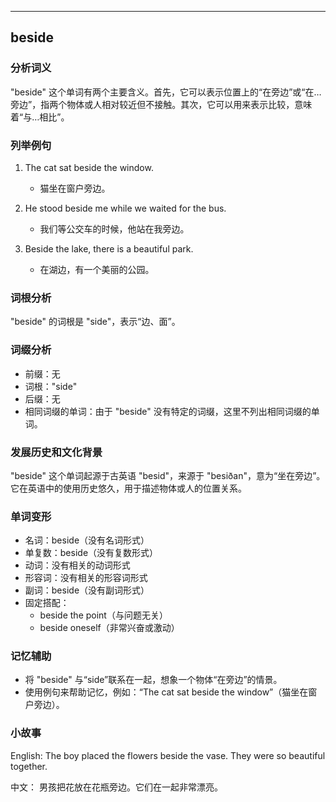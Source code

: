 
---------------
## beside
### 分析词义
"beside" 这个单词有两个主要含义。首先，它可以表示位置上的“在旁边”或“在…旁边”，指两个物体或人相对较近但不接触。其次，它可以用来表示比较，意味着“与…相比”。

### 列举例句
1. The cat sat beside the window.
   - 猫坐在窗户旁边。

2. He stood beside me while we waited for the bus.
   - 我们等公交车的时候，他站在我旁边。

3. Beside the lake, there is a beautiful park.
   - 在湖边，有一个美丽的公园。

### 词根分析
"beside" 的词根是 "side"，表示“边、面”。

### 词缀分析
- 前缀：无
- 词根："side"
- 后缀：无
- 相同词缀的单词：由于 "beside" 没有特定的词缀，这里不列出相同词缀的单词。

### 发展历史和文化背景
"beside" 这个单词起源于古英语 "besid"，来源于 "besiðan"，意为“坐在旁边”。它在英语中的使用历史悠久，用于描述物体或人的位置关系。

### 单词变形
- 名词：beside（没有名词形式）
- 单复数：beside（没有复数形式）
- 动词：没有相关的动词形式
- 形容词：没有相关的形容词形式
- 副词：beside（没有副词形式）
- 固定搭配：
  - beside the point（与问题无关）
  - beside oneself（非常兴奋或激动）

### 记忆辅助
- 将 "beside" 与“side”联系在一起，想象一个物体“在旁边”的情景。
- 使用例句来帮助记忆，例如：“The cat sat beside the window”（猫坐在窗户旁边）。

### 小故事
English:
The boy placed the flowers beside the vase. They were so beautiful together.

中文：
男孩把花放在花瓶旁边。它们在一起非常漂亮。

